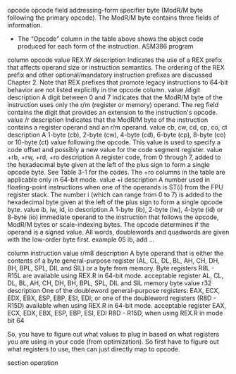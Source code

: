 opcode
opcode field
addressing-form specifier byte (ModR/M byte following the primary opcode). The ModR/M byte contains three fields of information.
- The “Opcode” column in the table above shows the object code produced for each form of the instruction.
 ASM386 program

column opcode
  value REX.W
    description Indicates the use of a REX prefix that affects operand size or instruction semantics. The ordering of the REX prefix and other optional/mandatory instruction prefixes are discussed Chapter 2. Note that REX prefixes that promote legacy instructions to 64-bit behavior are not listed explicitly in the opcode column.
  value /digit
    description A digit between 0 and 7 indicates that the ModR/M byte of the instruction uses only the r/m (register or memory) operand. The reg field contains the digit that provides an extension to the instruction's opcode.
  value /r
    description Indicates that the ModR/M byte of the instruction contains a register operand and an r/m operand.
  value cb, cw, cd, cp, co, ct
    description A 1-byte (cb), 2-byte (cw), 4-byte (cd), 6-byte (cp), 8-byte (co) or 10-byte (ct) value following the opcode. This value is used to specify a code offset and possibly a new value for the code segment register.
  value +rb, +rw, +rd, +ro
    description A register code, from 0 through 7, added to the hexadecimal byte given at the left of the plus sign to form a single opcode byte. See Table 3-1 for the codes. The +ro columns in the table are applicable only in 64-bit mode.
  value +i
    description A number used in floating-point instructions when one of the operands is ST(i) from the FPU register stack. The number i (which can range from 0 to 7) is added to the hexadecimal byte given at the left of the plus sign to form a single opcode byte.
  value ib, iw, id, io
    description A 1-byte (ib), 2-byte (iw), 4-byte (id) or 8-byte (io) immediate operand to the instruction that follows the opcode, ModR/M bytes or scale-indexing bytes. The opcode determines if the operand is a signed value. All words, doublewords and quadwords are given with the low-order byte first.
    example 05 ib, add ...

column instruction
  value r/m8
    description A byte operand that is either the contents of a byte general-purpose register (AL, CL, DL, BL, AH, CH, DH, BH, BPL, SPL, DIL and SIL) or a byte from memory. Byte registers R8L - R15L are available using REX.R in 64-bit mode.
    acceptable
      register
        AL, CL, DL, BL, AH, CH, DH, BH, BPL, SPL, DIL and SIL
      memory byte
  value r32
    description One of the doubleword general-purpose registers: EAX, ECX, EDX, EBX, ESP, EBP, ESI, EDI; or one of the doubleword registers (R8D - R15D) available when using REX.R in 64-bit mode.
    acceptable
      register
        EAX, ECX, EDX, EBX, ESP, EBP, ESI, EDI
        R8D - R15D, when using REX.R in mode bit 64

So, you have to figure out what values to plug in based on what registers you are using in your code (from optimization). So first have to figure out what registers to use, then can just directly map to opcode.

section operation
